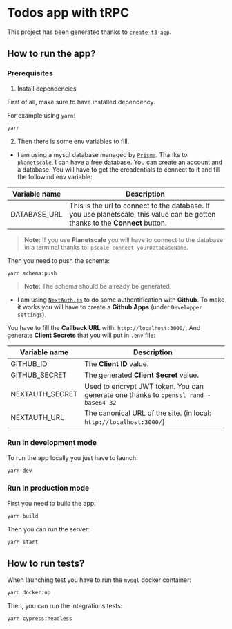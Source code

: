 # Todos app with tRPC

This project has been generated thanks to [`create-t3-app`](https://create.t3.gg/).

## How to run the app?

### Prerequisites

1. Install dependencies

First of all, make sure to have installed dependency.

For example using `yarn`:

```bash
yarn
```

2. Then there is some env variables to fill.

- I am using a mysql database managed by [`Prisma`](https://www.prisma.io/docs). Thanks to [`planetscale`](https://planetscale.com/), I can have a free database. 
You can create an account and a database. You will have to get the creadentials to connect to it and fill the followind env variable:

| Variable name | Description |
| ------------- | ----------- |
| DATABASE_URL | This is the url to connect to the database. If you use planetscale, this value can be gotten thanks to the **Connect** button. | 

> **Note:** If you use **Planetscale** you will have to connect to the database in a terminal thanks to: `pscale connect yourDatabaseName`.

Then you need to push the schema:

```bash
yarn schema:push
```

> **Note:** The schema should be already be generated.

- I am using [`NextAuth.js`](https://next-auth.js.org/) to do some authentification with **Github**. To make it works you will have to create 
a **Github Apps** (under `Developper settings`).

You have to fill the **Callback URL** with: `http://localhost:3000/`. And generate **Client Secrets** that you will put in `.env` file:


| Variable name | Description |
| ------------- | ----------- |
| GITHUB_ID | The **Client ID** value. |
| GITHUB_SECRET | The generated **Client Secret** value. |
| NEXTAUTH_SECRET | Used to encrypt JWT token. You can generate one thanks to `openssl rand -base64 32` |
| NEXTAUTH_URL | The canonical URL of the site. (in local: `http://localhost:3000/`) |


### Run in development mode

To run the app locally you just have to launch:

```bash
yarn dev
```

### Run in production mode

First you need to build the app:

```bash
yarn build
```

Then you can run the server:

```bash
yarn start
```

## How to run tests?

When launching test you have to run the `mysql` docker container:

```bash
yarn docker:up
```

Then, you can run the integrations tests:

```bash
yarn cypress:headless
```

